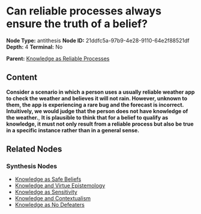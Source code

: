 # Can reliable processes always ensure the truth of a belief?

**Node Type:** antithesis
**Node ID:** 21ddfc5a-97b9-4e28-9110-64e2f88521df
**Depth:** 4
**Terminal:** No

**Parent:** [Knowledge as Reliable Processes](knowledge-as-reliable-processes-synthesis-59c3996f-4bf1-4a39-8eaf-684d1df5205e.md)

## Content

**Consider a scenario in which a person uses a usually reliable weather app to check the weather and believes it will not rain. However, unknown to them, the app is experiencing a rare bug and the forecast is incorrect. Intuitively, we would judge that the person does not have knowledge of the weather.**, **It is plausible to think that for a belief to qualify as knowledge, it must not only result from a reliable process but also be true in a specific instance rather than in a general sense.**

## Related Nodes

### Synthesis Nodes

- [Knowledge as Safe Beliefs](knowledge-as-safe-beliefs-synthesis-f61dfdc1-cbc1-40bb-8286-03f52b58be2f.md)
- [Knowledge and Virtue Epistemology](knowledge-and-virtue-epistemology-synthesis-9c551a97-5e02-4c88-b9ca-453c33dfe2fa.md)
- [Knowledge as Sensitivity](knowledge-as-sensitivity-synthesis-9f3c2a0f-d5e1-4e91-9097-9cc654ac949e.md)
- [Knowledge and Contextualism](knowledge-and-contextualism-synthesis-e604aee8-c593-41c3-b8bf-91f18693f987.md)
- [Knowledge as No Defeaters](knowledge-as-no-defeaters-synthesis-ec4df8be-a84a-4b75-a5b8-4e77ba71a7bf.md)
